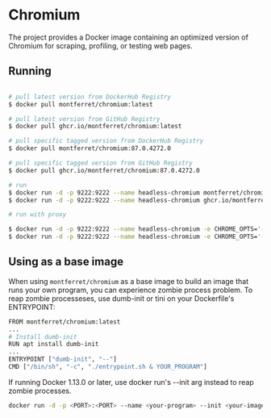 # Chromium

The project provides a Docker image containing an optimized version of Chromium for scraping, profiling, or testing web pages.


## Running

```bash

# pull latest version from DockerHub Registry
$ docker pull montferret/chromium:latest

# pull latest version from GitHub Registry
$ docker pull ghcr.io/montferret/chromium:latest

# pull specific tagged version from DockerHub Registry
$ docker pull montferret/chromium:87.0.4272.0

# pull specific tagged version from GitHub Registry
$ docker pull ghcr.io/montferret/chromium:87.0.4272.0

# run
$ docker run -d -p 9222:9222 --name headless-chromium montferret/chromium
$ docker run -d -p 9222:9222 --name headless-chromium ghcr.io/montferret/chromium

# run with proxy

$ docker run -d -p 9222:9222 --name headless-chromium -e CHROME_OPTS='--proxy-server=my-proxy.com' montferret/chromium
$ docker run -d -p 9222:9222 --name headless-chromium -e CHROME_OPTS='--proxy-server=my-proxy.com' ghcr.io/montferret/chromium

```

## Using as a base image

When using ``montferret/chromium`` as a base image to build an image that runs your own program, you can experience zombie process problem. To reap zombie processeses, use dumb-init or tini on your Dockerfile's ENTRYPOINT:

```bash
FROM montferret/chromium:latest
...
# Install dumb-init
RUN apt install dumb-init
...
ENTRYPOINT ["dumb-init", "--"]
CMD ["/bin/sh", "-c", "./entrypoint.sh & YOUR_PROGRAM"]
```

If running Docker 1.13.0 or later, use docker run's --init arg instead to reap zombie processes.

```bash
docker run -d -p <PORT>:<PORT> --name <your-program> --init <your-image>
```
